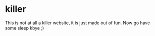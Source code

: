 # killer
This is not at all a killer website, it is just made out of fun. Now go have some sleep kbye ;)
